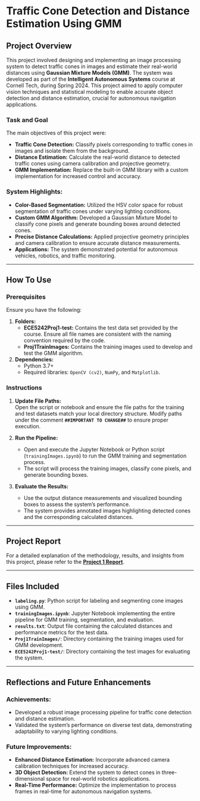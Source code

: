 # Traffic Cone Detection and Distance Estimation Using GMM

## Project Overview  
This project involved designing and implementing an image processing system to detect traffic cones in images and estimate their real-world distances using **Gaussian Mixture Models (GMM)**. The system was developed as part of the **Intelligent Autonomous Systems** course at Cornell Tech, during Spring 2024. This project aimed to apply computer vision techniques and statistical modeling to enable accurate object detection and distance estimation, crucial for autonomous navigation applications.

### Task and Goal  
The main objectives of this project were:
- **Traffic Cone Detection:** Classify pixels corresponding to traffic cones in images and isolate them from the background.  
- **Distance Estimation:** Calculate the real-world distance to detected traffic cones using camera calibration and projective geometry.  
- **GMM Implementation:** Replace the built-in GMM library with a custom implementation for increased control and accuracy.

### System Highlights:
- **Color-Based Segmentation:** Utilized the HSV color space for robust segmentation of traffic cones under varying lighting conditions.  
- **Custom GMM Algorithm:** Developed a Gaussian Mixture Model to classify cone pixels and generate bounding boxes around detected cones.  
- **Precise Distance Calculations:** Applied projective geometry principles and camera calibration to ensure accurate distance measurements.  
- **Applications:** The system demonstrated potential for autonomous vehicles, robotics, and traffic monitoring.

---

## How To Use

### Prerequisites
Ensure you have the following:
1. **Folders:**  
   - **ECE5242Proj1-test:** Contains the test data set provided by the course. Ensure all file names are consistent with the naming convention required by the code.
   - **Proj1TrainImages:** Contains the training images used to develop and test the GMM algorithm.
2. **Dependencies:**  
   - Python 3.7+  
   - Required libraries: `OpenCV (cv2)`, `NumPy`, and `Matplotlib`.  

### Instructions
1. **Update File Paths:**  
   Open the script or notebook and ensure the file paths for the training and test datasets match your local directory structure. Modify paths under the comment **`##IMPORTANT TO CHANGE##`** to ensure proper execution.  

2. **Run the Pipeline:**  
   - Open and execute the Jupyter Notebook or Python script (`trainingImages.ipynb`) to run the GMM training and segmentation process.  
   - The script will process the training images, classify cone pixels, and generate bounding boxes.  

3. **Evaluate the Results:**  
   - Use the output distance measurements and visualized bounding boxes to assess the system’s performance.  
   - The system provides annotated images highlighting detected cones and the corresponding calculated distances.  

---

## Project Report
For a detailed explanation of the methodology, results, and insights from this project, please refer to the **[Project 1 Report](Project1_TrafficConeDetection/media/Project%201%20Report.pdf)**.

---

## Files Included
- **`labeling.py`**: Python script for labeling and segmenting cone images using GMM.  
- **`trainingImages.ipynb`**: Jupyter Notebook implementing the entire pipeline for GMM training, segmentation, and evaluation.  
- **`results.txt`**: Output file containing the calculated distances and performance metrics for the test data.  
- **`Proj1TrainImages/`**: Directory containing the training images used for GMM development.  
- **`ECE5242Proj1-test/`**: Directory containing the test images for evaluating the system.  

---

## Reflections and Future Enhancements
### Achievements:
- Developed a robust image processing pipeline for traffic cone detection and distance estimation.  
- Validated the system’s performance on diverse test data, demonstrating adaptability to varying lighting conditions.  

### Future Improvements:
- **Enhanced Distance Estimation:** Incorporate advanced camera calibration techniques for increased accuracy.  
- **3D Object Detection:** Extend the system to detect cones in three-dimensional space for real-world robotics applications.  
- **Real-Time Performance:** Optimize the implementation to process frames in real-time for autonomous navigation systems.  
